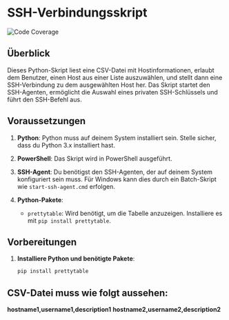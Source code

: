# SSH-Verbindungsskript

![Code Coverage](https://img.shields.io/badge/coverage-passed-brightgreen)  <!-- Badge für Code Coverage -->

## Überblick

Dieses Python-Skript liest eine CSV-Datei mit Hostinformationen, erlaubt dem Benutzer, einen Host aus einer Liste auszuwählen, und stellt dann eine SSH-Verbindung zu dem ausgewählten Host her. Das Skript startet den SSH-Agenten, ermöglicht die Auswahl eines privaten SSH-Schlüssels und führt den SSH-Befehl aus.

## Voraussetzungen

1. **Python**: Python muss auf deinem System installiert sein. Stelle sicher, dass du Python 3.x installiert hast.

2. **PowerShell**: Das Skript wird in PowerShell ausgeführt.

3. **SSH-Agent**: Du benötigst den SSH-Agenten, der auf deinem System konfiguriert sein muss. Für Windows kann dies durch ein Batch-Skript wie `start-ssh-agent.cmd` erfolgen.

4. **Python-Pakete**:
   - `prettytable`: Wird benötigt, um die Tabelle anzuzeigen. Installiere es mit `pip install prettytable`.

## Vorbereitungen

1. **Installiere Python und benötigte Pakete**:

   ```sh
   pip install prettytable

## CSV-Datei muss wie folgt aussehen:
**hostname1,username1,description1**
**hostname2,username2,description2**
